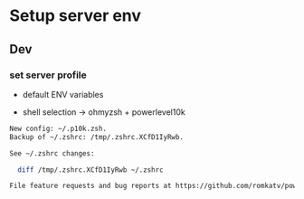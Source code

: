 # Setup server env

## Dev

### set server profile

- default ENV variables

- shell selection -> ohmyzsh + powerlevel10k
```bash
New config: ~/.p10k.zsh.
Backup of ~/.zshrc: /tmp/.zshrc.XCfD1IyRwb.

See ~/.zshrc changes:

  diff /tmp/.zshrc.XCfD1IyRwb ~/.zshrc

File feature requests and bug reports at https://github.com/romkatv/powerlevel10k/issues
```

